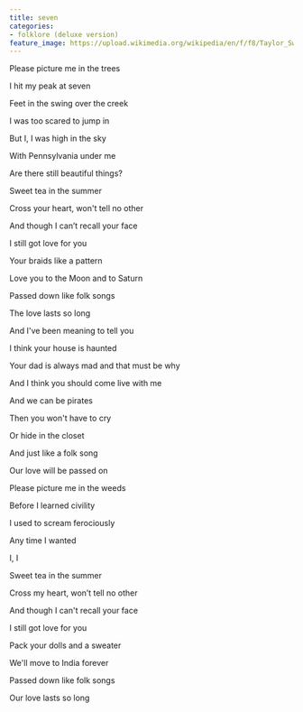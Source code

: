 ```yaml
---
title: seven
categories:
- folklore (deluxe version)
feature_image: https://upload.wikimedia.org/wikipedia/en/f/f8/Taylor_Swift_-_Folklore.png
--- 
```

Please picture me in the trees

I hit my peak at seven

Feet in the swing over the creek

I was too scared to jump in

But I, I was high in the sky

With Pennsylvania under me

Are there still beautiful things?

Sweet tea in the summer

Cross your heart, won't tell no other

And though I can’t recall your face

I still got love for you

Your braids like a pattern

Love you to the Moon and to Saturn

Passed down like folk songs

The love lasts so long

And I've been meaning to tell you

I think your house is haunted

Your dad is always mad and that must be why

And I think you should come live with me

And we can be pirates

Then you won't have to cry

Or hide in the closet

And just like a folk song

Our love will be passed on

Please picture me in the weeds

Before I learned civility

I used to scream ferociously

Any time I wanted

I, I

Sweet tea in the summer

Cross my heart, won’t tell no other

And though I can't recall your face

I still got love for you

Pack your dolls and a sweater

We'll move to India forever

Passed down like folk songs

Our love lasts so long